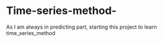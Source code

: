 # Time-series-method-
As I am always in predicting part, starting this project to learn time_series_method 

